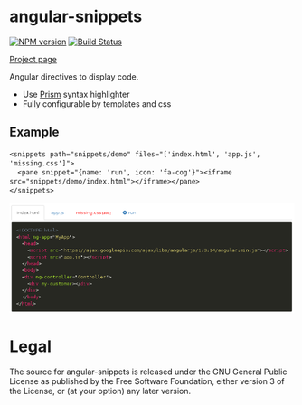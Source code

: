 # angular-snippets

[![NPM version][npm-image]][npm-url] [![Build Status][travis-image]][travis-url]

[Project page](http://jbdemonte.github.io/angular-snippets/)

Angular directives to display code.
 
- Use [Prism](http://prismjs.com/) syntax highlighter
- Fully configurable by templates and css

## Example

    <snippets path="snippets/demo" files="['index.html', 'app.js', 'missing.css']">
      <pane snippet="{name: 'run', icon: 'fa-cog'}"><iframe src="snippets/demo/index.html"></iframe></pane>
    </snippets>

![screenshot](assets/screenshot.png)


# Legal

The source for angular-snippets is released under the GNU General Public License as published by the Free Software Foundation, either version 3 of the License, or (at your option) any later version.

[npm-url]: https://npmjs.org/package/angular-snippets
[npm-image]: https://badge.fury.io/js/angular-snippets.png

[travis-url]: http://travis-ci.org/jbdemonte/angular-snippets
[travis-image]: https://secure.travis-ci.org/jbdemonte/angular-snippets.png?branch=master